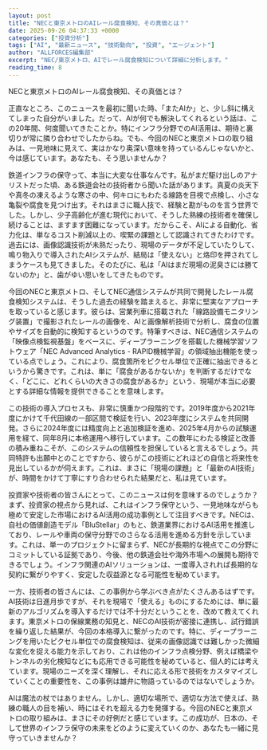 ```yaml
---
layout: post
title: "NECと東京メトロのAIレール腐食検知、その真価とは？"
date: 2025-09-26 04:37:33 +0000
categories: ["投資分析"]
tags: ["AI", "最新ニュース", "技術動向", "投資", "エージェント"]
author: "ALLFORCES編集部"
excerpt: "NEC/東京メトロ、AIでレール腐食検知について詳細に分析します。"
reading_time: 8
---
```


NECと東京メトロのAIレール腐食検知、その真価とは？

正直なところ、このニュースを最初に聞いた時、「またAIか」と、少し斜に構えてしまった自分がいました。だって、AIが何でも解決してくれるという話は、この20年間、何度聞いてきたことか。特にインフラ分野でのAI活用は、期待と裏切りが常に隣り合わせでしたからね。でも、今回のNECと東京メトロの取り組みは、一見地味に見えて、実はかなり奥深い意味を持っているんじゃないかと、今は感じています。あなたも、そう思いませんか？

鉄道インフラの保守って、本当に大変な仕事なんです。私がまだ駆け出しのアナリストだった頃、ある鉄道会社の技術者から聞いた話があります。真夏の炎天下や真冬の凍えるような寒さの中、何キロにもわたる線路を目視で点検し、小さな亀裂や腐食を見つけ出す。それはまさに職人技で、経験と勘がものを言う世界でした。しかし、少子高齢化が進む現代において、そうした熟練の技術者を確保し続けることは、ますます困難になっています。だからこそ、AIによる自動化、省力化は、単なるコスト削減以上の、喫緊の課題として認識されてきたわけです。過去には、画像認識技術が未熟だったり、現場のデータが不足していたりして、鳴り物入りで導入されたAIシステムが、結局は「使えない」と烙印を押されてしまうケースも見てきました。そのたびに、私は「AIはまだ現場の泥臭さには勝てないのか」と、歯がゆい思いをしてきたものです。

今回のNECと東京メトロ、そしてNEC通信システムが共同で開発したレール腐食検知システムは、そうした過去の経験を踏まえると、非常に堅実なアプローチを取っていると感じます。彼らは、営業列車に搭載された「線路設備モニタリング装置」で撮影されたレールの画像を、AIと画像解析技術で分析し、腐食の位置やサイズを自動的に検知するというのです。特筆すべきは、NEC通信システムの「映像点検監視基盤」をベースに、ディープラーニングを搭載した機械学習ソフトウェア「NEC Advanced Analytics - RAPID機械学習」の領域抽出機能を使っている点でしょう。これにより、腐食箇所をピクセル単位で正確に抽出できるというから驚きです。これは、単に「腐食があるかないか」を判断するだけでなく、「どこに、どれくらいの大きさの腐食があるか」という、現場が本当に必要とする詳細な情報を提供できることを意味します。

この技術の導入プロセスも、非常に慎重かつ段階的です。2019年度から2021年度にかけて千代田線の一部区間で検証を行い、2023年度にシステムを共同開発。さらに2024年度には精度向上と追加検証を進め、2025年4月からの試験運用を経て、同年8月に本格運用へ移行しています。この数年にわたる検証と改善の積み重ねこそが、このシステムの信頼性を担保していると言えるでしょう。共同特許も出願中とのことですから、彼らがこの技術にどれほどの自信と将来性を見出しているかが伺えます。これは、まさに「現場の課題」と「最新のAI技術」が、時間をかけて丁寧にすり合わせられた結果だと、私は見ています。

投資家や技術者の皆さんにとって、このニュースは何を意味するのでしょうか？まず、投資家の視点から見れば、これはインフラ保守という、一見地味ながらも極めて安定した市場におけるAI活用の成功事例として注目すべきです。NECは、自社の価値創造モデル「BluStellar」のもと、鉄道業界におけるAI活用を推進しており、レールや車両の保守分野でのさらなる活用を進める方針を示しています。これは、単一のプロジェクトに留まらず、NECが長期的な視点でこの分野にコミットしている証拠であり、今後、他の鉄道会社や海外市場への展開も期待できるでしょう。インフラ関連のAIソリューションは、一度導入されれば長期的な契約に繋がりやすく、安定した収益源となる可能性を秘めています。

一方、技術者の皆さんには、この事例から学ぶべき点がたくさんあるはずです。AI技術は日進月歩ですが、それを現場で「使える」ものにするためには、単に最新のアルゴリズムを導入するだけでは不十分だということを、改めて教えてくれます。東京メトロの保線業務の知見と、NECのAI技術が密接に連携し、試行錯誤を繰り返した結果が、今回の本格導入に繋がったのです。特に、ディープラーニングを用いたピクセル単位での腐食検知は、従来の画像認識では難しかった微細な変化を捉える能力を示しており、これは他のインフラ点検分野、例えば橋梁やトンネルの劣化検知などにも応用できる可能性を秘めていると、個人的には考えています。現場のニーズを深く理解し、それに応える形で技術をカスタマイズしていくことの重要性を、この事例は雄弁に物語っているのではないでしょうか。

AIは魔法の杖ではありません。しかし、適切な場所で、適切な方法で使えば、熟練の職人の目を補い、時にはそれを超える力を発揮する。今回のNECと東京メトロの取り組みは、まさにその好例だと感じています。この成功が、日本の、そして世界のインフラ保守の未来をどのように変えていくのか、あなたも一緒に見守っていきませんか？

